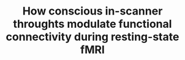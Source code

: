 ---
title: "How conscious in-scanner throughts modulate functional connectivity during resting-state fMRI"
project_id: bold_connectivity_dynamics
conf_date: 2022-11-01
conference_id: "SFN_2022"
presenters:
   - megan_spurney
   - javier_gonzalez-castillo
   - daniel_handwerker
   - joshua_teves
   - peter_bandettini
summary: "<p>Previous research has suggested that ongoing in-scanner experience may modulate patterns of functional connectivity during resting-state fMRI (rsfMRI)1,2,3,4. However, the extent to which these experiences contribute to individual variability in rsfMRI functional connectivity (FC) remains unknown. Understanding these phenomena is key to explaining unknown variability in healthy subjects and clinical populations (i.e., biomarkers). To address this knowledge gap, we aim to analyze the relationship between FC and reported in-scanner experiences during resting-state fMRI scans. First, we look for significant differences in FC between scans grouped based on different reported patterns of thought. Then, we demonstrate it is possible to predict reported patterns of thought using FC data.</p>
"
file: /assets/presentations/SFN_Poster_Spurney_2022_sm.pdf
filename: SFN_Poster_Spurney_2022_sm.pdf
layout: presentation
---